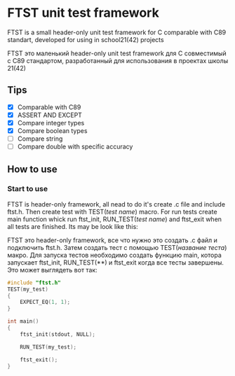 # FTST unit test framework
FTST is a small header-only unit test framework for C comparable with C89 standart, developed for using in school21(42) projects

FTST это маленький header-only unit test framework для C совместимый с C89 стандартом, разработанный для использования в проектах школы 21(42)

## Tips

- [x] Comparable with C89
- [x] ASSERT AND EXCEPT
- [x] Compare integer types
- [x] Compare boolean types
- [ ] Compare string
- [ ] Compare double with specific accuracy

## How to use

### Start to use
FTST is header-only framework, all nead to do it's create .c file and include ftst.h. Then create test with TEST(*test name*) macro. For run tests create main function whick run ftst_init, RUN_TEST(*test name*) and ftst_exit when all tests are finished. Its may be look like this:

FTST это header-only framework, все что нужно это создать .с файл и подключить ftst.h. Затем создать тест с помощью TEST(*название теста*) макро. Для запуска тестов необходимо создать функцию main, котора запускает ftst_init, RUN_TEST(**) и ftst_exit когда все тесты завершены. Это может выглядеть вот так:
```c
#include "ftst.h"
TEST(my_test)
{
    EXPECT_EQ(1, 1);
}

int main()
{
    ftst_init(stdout, NULL);

    RUN_TEST(my_test);

    ftst_exit();
}
```

